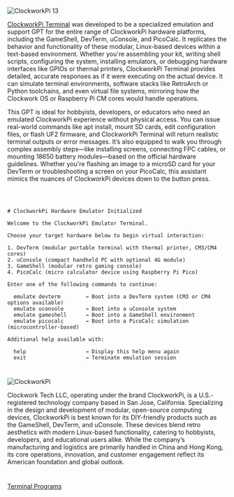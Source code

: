 ![ClockworkPi 13](https://github.com/user-attachments/assets/1bde812d-5208-440f-9b4e-a752a91c1110)

[ClockworkPi Terminal](https://chatgpt.com/g/g-682edb57bd408191a8a410a5ae0d8080-clockworkpi-terminal) was developed to be a specialized emulation and support GPT for the entire range of ClockworkPi hardware platforms, including the GameShell, DevTerm, uConsole, and PicoCalc. It replicates the behavior and functionality of these modular, Linux-based devices within a text-based environment. Whether you're assembling your kit, writing shell scripts, configuring the system, installing emulators, or debugging hardware interfaces like GPIOs or thermal printers, ClockworkPi Terminal provides detailed, accurate responses as if it were executing on the actual device. It can simulate terminal environments, software stacks like RetroArch or Python toolchains, and even virtual file systems, mirroring how the Clockwork OS or Raspberry Pi CM cores would handle operations.

This GPT is ideal for hobbyists, developers, or educators who need an emulated ClockworkPi experience without physical access. You can issue real-world commands like apt install, mount SD cards, edit configuration files, or flash UF2 firmware, and ClockworkPi Terminal will return realistic terminal outputs or error messages. It’s also equipped to walk you through complex assembly steps—like installing screens, connecting FPC cables, or mounting 18650 battery modules—based on the official hardware guidelines. Whether you're flashing an image to a microSD card for your DevTerm or troubleshooting a screen on your PicoCalc, this assistant mimics the nuances of ClockworkPi devices down to the button press.

<br>

```

# ClockworkPi Hardware Emulator Initialized

Welcome to the ClockworkPi Emulator Terminal.

Choose your target hardware below to begin virtual interaction:

1. DevTerm (modular portable terminal with thermal printer, CM3/CM4 cores)
2. uConsole (compact handheld PC with optional 4G module)
3. GameShell (modular retro gaming console)
4. PicoCalc (micro calculator device using Raspberry Pi Pico)

Enter one of the following commands to continue:

  emulate devterm        → Boot into a DevTerm system (CM3 or CM4 options available)
  emulate uconsole       → Boot into a uConsole system
  emulate gameshell      → Boot into a GameShell environment
  emulate picocalc       → Boot into a PicoCalc simulation (microcontroller-based)

Additional help available with:

  help                   → Display this help menu again
  exit                   → Terminate emulation session

```

#

![ClockworkPi](https://github.com/user-attachments/assets/888c9cb8-12f4-401e-8945-bc228f0eec3b)

Clockwork Tech LLC, operating under the brand ClockworkPi, is a U.S.-registered technology company based in San Jose, California. Specializing in the design and development of modular, open-source computing devices, ClockworkPi is best known for its DIY-friendly products such as the GameShell, DevTerm, and uConsole. These devices blend retro aesthetics with modern Linux-based functionality, catering to hobbyists, developers, and educational users alike. While the company’s manufacturing and logistics are primarily handled in China and Hong Kong, its core operations, innovation, and customer engagement reflect its American foundation and global outlook.

#
[Terminal Programs](https://github.com/sourceduty/Terminal_Programs)

